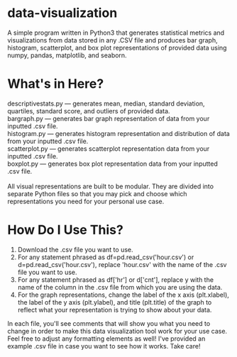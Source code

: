 # data-visualization
A simple program written in Python3 that generates statistical metrics and visualizations from data stored in any .CSV file and produces bar graph, histogram, scatterplot, and box plot representations of provided data using numpy, pandas, matplotlib, and seaborn.

# What's in Here?
descriptivestats.py — generates mean, median, standard deviation, quartiles, standard score, and outliers of provided data. <br />
bargraph.py — generates bar graph representation of data from your inputted .csv file. <br />
histogram.py — generates histogram representation and distribution of data from your inputted .csv file. <br />
scatterplot.py — generates scatterplot representation data from your inputted .csv file. <br />
boxplot.py — generates box plot representation data from your inputted .csv file. <br />
<br /> All visual representations are built to be modular. They are divided into separate Python files so that you may pick and choose which representations you need for your personal use case.

# How Do I Use This?
1. Download the .csv file you want to use. 
2. For any statement phrased as df=pd.read_csv('hour.csv') or d=pd.read_csv('hour.csv'), replace 'hour.csv' with the name of the .csv file you want to use.
3. For any statement phrased as df['hr'] or d['cnt'], replace y with the name of the column in the .csv file from which you are using the data.
4. For the graph representations, change the label of the x axis (plt.xlabel), the label of the y axis (plt.ylabel), and title (plt.title) of the graph to reflect what your representation is trying to show about your data. <br />

In each file, you'll see comments that will show you what you need to change in order to make this data visualization tool work for your use case. Feel free to adjust any formatting elements as well! I've provided an example .csv file in case you want to see how it works. Take care!
